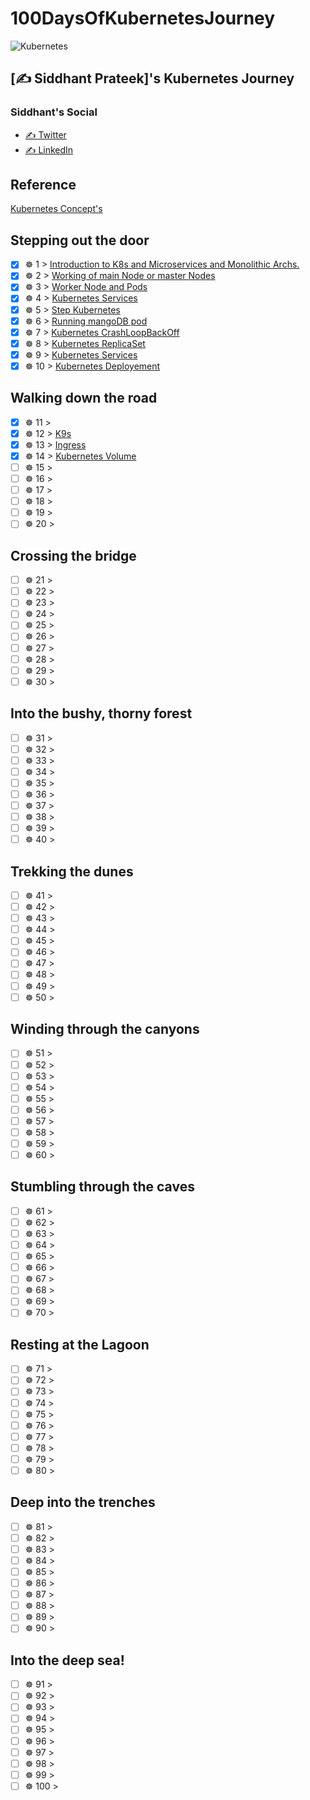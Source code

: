 # 100DaysOfKubernetesJourney
![Kubernetes](https://upload.wikimedia.org/wikipedia/commons/thumb/6/67/Kubernetes_logo.svg/798px-Kubernetes_logo.svg.png)


## [✍️ Siddhant Prateek]'s Kubernetes Journey

### Siddhant's Social
- [✍️ Twitter](https://twitter.com/siddhantprateek)
- [✍️ LinkedIn](https://www.linkedin.com/in/siddhantprateek)

## Reference
[Kubernetes Concept's](https://v1-17.docs.kubernetes.io/docs/concepts/)
## Stepping out the door

- [x] ☸ 1 > [Introduction to K8s and Microservices and Monolithic Archs.](Journey/001/Readme.md)
- [x] ☸ 2 > [ Working of main Node or master Nodes](Journey/002/Readme.md)
- [x] ☸ 3 > [ Worker Node and Pods](Journey/003/Readme.md)
- [x] ☸ 4 > [Kubernetes Services](Journey/004/Readme.md)
- [x] ☸ 5 > [Step Kubernetes](Journey/005/Readme.md)
- [x] ☸ 6 > [Running mangoDB pod](Journey/006/Readme.md)
- [x] ☸ 7 > [Kubernetes CrashLoopBackOff](Journey/007/Readme.md)
- [x] ☸ 8 > [Kubernetes ReplicaSet](Journey/008/Readme.md)
- [x] ☸ 9 > [Kubernetes Services](Journey/009/Readme.md)
- [x] ☸ 10 > [Kubernetes Deployement](Journey/010/Readme.md)

## Walking down the road

- [x] ☸ 11 > [](Journey/011/Readme.md)
- [x] ☸ 12 > [K9s](Journey/012/Readme.md)
- [x] ☸ 13 > [Ingress](Journey/013/Readme.md)
- [x] ☸ 14 > [Kubernetes Volume](Journey/014/Readme.md)
- [ ] ☸ 15 > [](Journey/015/Readme.md)
- [ ] ☸ 16 > [](Journey/016/Readme.md)
- [ ] ☸ 17 > [](Journey/017/Readme.md)
- [ ] ☸ 18 > [](Journey/018/Readme.md)
- [ ] ☸ 19 > [](Journey/019/Readme.md)
- [ ] ☸ 20 > [](Journey/020/Readme.md)

## Crossing the bridge

- [ ] ☸ 21 > [](Journey/021/Readme.md)
- [ ] ☸ 22 > [](Journey/022/Readme.md)
- [ ] ☸ 23 > [](Journey/023/Readme.md)
- [ ] ☸ 24 > [](Journey/024/Readme.md)
- [ ] ☸ 25 > [](Journey/025/Readme.md)
- [ ] ☸ 26 > [](Journey/026/Readme.md)
- [ ] ☸ 27 > [](Journey/027/Readme.md)
- [ ] ☸ 28 > [](Journey/028/Readme.md)
- [ ] ☸ 29 > [](Journey/029/Readme.md)
- [ ] ☸ 30 > [](Journey/030/Readme.md)

## Into the bushy, thorny forest

- [ ] ☸ 31 > [](Journey/031/Readme.md)
- [ ] ☸ 32 > [](Journey/032/Readme.md)
- [ ] ☸ 33 > [](Journey/033/Readme.md)
- [ ] ☸ 34 > [](Journey/034/Readme.md)
- [ ] ☸ 35 > [](Journey/035/Readme.md)
- [ ] ☸ 36 > [](Journey/036/Readme.md)
- [ ] ☸ 37 > [](Journey/037/Readme.md)
- [ ] ☸ 38 > [](Journey/038/Readme.md)
- [ ] ☸ 39 > [](Journey/039/Readme.md)
- [ ] ☸ 40 > [](Journey/040/Readme.md)

## Trekking the dunes

- [ ] ☸ 41 > [](Journey/041/Readme.md)
- [ ] ☸ 42 > [](Journey/042/Readme.md)
- [ ] ☸ 43 > [](Journey/043/Readme.md)
- [ ] ☸ 44 > [](Journey/044/Readme.md)
- [ ] ☸ 45 > [](Journey/045/Readme.md)
- [ ] ☸ 46 > [](Journey/046/Readme.md)
- [ ] ☸ 47 > [](Journey/047/Readme.md)
- [ ] ☸ 48 > [](Journey/048/Readme.md)
- [ ] ☸ 49 > [](Journey/049/Readme.md)
- [ ] ☸ 50 > [](Journey/050/Readme.md)

## Winding through the canyons

- [ ] ☸ 51 > [](Journey/051/Readme.md)
- [ ] ☸ 52 > [](Journey/052/Readme.md)
- [ ] ☸ 53 > [](Journey/053/Readme.md)
- [ ] ☸ 54 > [](Journey/054/Readme.md)
- [ ] ☸ 55 > [](Journey/055/Readme.md)
- [ ] ☸ 56 > [](Journey/056/Readme.md)
- [ ] ☸ 57 > [](Journey/057/Readme.md)
- [ ] ☸ 58 > [](Journey/058/Readme.md)
- [ ] ☸ 59 > [](Journey/059/Readme.md)
- [ ] ☸ 60 > [](Journey/060/Readme.md)

## Stumbling through the caves

- [ ] ☸ 61 > [](Journey/061/Readme.md)
- [ ] ☸ 62 > [](Journey/062/Readme.md)
- [ ] ☸ 63 > [](Journey/063/Readme.md)
- [ ] ☸ 64 > [](Journey/064/Readme.md)
- [ ] ☸ 65 > [](Journey/065/Readme.md)
- [ ] ☸ 66 > [](Journey/066/Readme.md)
- [ ] ☸ 67 > [](Journey/067/Readme.md)
- [ ] ☸ 68 > [](Journey/068/Readme.md)
- [ ] ☸ 69 > [](Journey/069/Readme.md)
- [ ] ☸ 70 > [](Journey/070/Readme.md)

## Resting at the Lagoon

- [ ] ☸ 71 > [](Journey/071/Readme.md)
- [ ] ☸ 72 > [](Journey/072/Readme.md)
- [ ] ☸ 73 > [](Journey/073/Readme.md)
- [ ] ☸ 74 > [](Journey/074/Readme.md)
- [ ] ☸ 75 > [](Journey/075/Readme.md)
- [ ] ☸ 76 > [](Journey/076/Readme.md)
- [ ] ☸ 77 > [](Journey/077/Readme.md)
- [ ] ☸ 78 > [](Journey/078/Readme.md)
- [ ] ☸ 79 > [](Journey/079/Readme.md)
- [ ] ☸ 80 > [](Journey/080/Readme.md)

## Deep into the trenches

- [ ] ☸ 81 > [](Journey/081/Readme.md)
- [ ] ☸ 82 > [](Journey/082/Readme.md)
- [ ] ☸ 83 > [](Journey/083/Readme.md)
- [ ] ☸ 84 > [](Journey/084/Readme.md)
- [ ] ☸ 85 > [](Journey/085/Readme.md)
- [ ] ☸ 86 > [](Journey/086/Readme.md)
- [ ] ☸ 87 > [](Journey/087/Readme.md)
- [ ] ☸ 88 > [](Journey/088/Readme.md)
- [ ] ☸ 89 > [](Journey/089/Readme.md)
- [ ] ☸ 90 > [](Journey/090/Readme.md)

## Into the deep sea!

- [ ] ☸ 91 > [](Journey/091/Readme.md)
- [ ] ☸ 92 > [](Journey/092/Readme.md)
- [ ] ☸ 93 > [](Journey/093/Readme.md)
- [ ] ☸ 94 > [](Journey/094/Readme.md)
- [ ] ☸ 95 > [](Journey/095/Readme.md)
- [ ] ☸ 96 > [](Journey/096/Readme.md)
- [ ] ☸ 97 > [](Journey/097/Readme.md)
- [ ] ☸ 98 > [](Journey/098/Readme.md)
- [ ] ☸ 99 > [](Journey/099/Readme.md)
- [ ] ☸ 100 > [](Journey/100/Readme.md)
